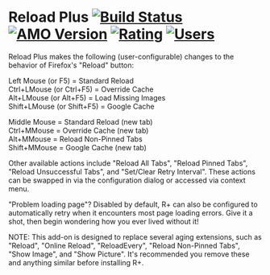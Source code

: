 # Reload Plus [![Build Status](https://ci.appveyor.com/api/projects/status/9c9v0cxv78dhk8n3/branch/master?svg=true)](https://ci.appveyor.com/project/blackwind/reload-plus/branch/master) [![AMO Version](https://img.shields.io/amo/v/reload-plus.svg?label=amo)](https://addons.mozilla.org/firefox/addon/reload-plus/) [![Rating](https://img.shields.io/amo/rating/reload-plus.svg)](https://addons.mozilla.org/firefox/addon/reload-plus/reviews/) [![Users](https://img.shields.io/amo/users/reload-plus.svg)](https://addons.mozilla.org/firefox/addon/reload-plus/statistics/)

Reload Plus makes the following (user-configurable) changes to the behavior of Firefox's "Reload" button:

Left Mouse (or F5) = Standard Reload  
Ctrl+LMouse (or Ctrl+F5) = Override Cache  
Alt+LMouse (or Alt+F5) = Load Missing Images  
Shift+LMouse (or Shift+F5) = Google Cache  

Middle Mouse = Standard Reload (new tab)  
Ctrl+MMouse = Override Cache (new tab)  
Alt+MMouse = Reload Non-Pinned Tabs  
Shift+MMouse = Google Cache (new tab)  

Other available actions include "Reload All Tabs", "Reload Pinned Tabs", "Reload Unsuccessful Tabs", and "Set/Clear Retry Interval". These actions can be swapped in via the configuration dialog or accessed via context menu.

"Problem loading page"? Disabled by default, R+ can also be configured to automatically retry when it encounters most page loading errors. Give it a shot, then begin wondering how you ever lived without it!

NOTE: This add-on is designed to replace several aging extensions, such as "Reload", "Online Reload", "ReloadEvery", "Reload Non-Pinned Tabs", "Show Image", and "Show Picture". It's recommended you remove these and anything similar before installing R+.
